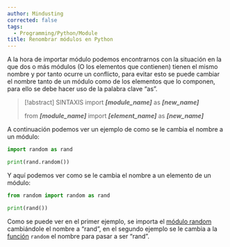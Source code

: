 ```yaml
---
author: Mindusting
corrected: false
tags:
  - Programming/Python/Module
title: Renombrar módulos en Python
---
```


A la hora de importar módulo podemos encontrarnos con la situación en la que dos o más módulos (O los elementos que contienen) tienen el mismo nombre y por tanto ocurre un conflicto, para evitar esto se puede cambiar el nombre tanto de un módulo como de los elementos que lo componen, para ello se debe hacer uso de la palabra clave “as”.

>[!abstract] SINTAXIS
>import ***\[module_name\]*** as ***\[new_name\]***
>
>from ***\[module_name\]*** import ***\[element_name\]*** as ***\[new_name\]***

A continuación podemos ver un ejemplo de como se le cambia el nombre a un módulo:

```python
import random as rand

print(rand.random())
```

Y aquí podemos ver como se le cambia el nombre a un elemento de un módulo:

```python
from random import random as rand

print(rand())
```

Como se puede ver en el primer ejemplo, se importa el [módulo random](https://docs.python.org/3/library/random.html) cambiándole el nombre a “rand”, en el segundo ejemplo se le cambia a la [función](../py_function.md) `random` el nombre para pasar a ser “rand”.
